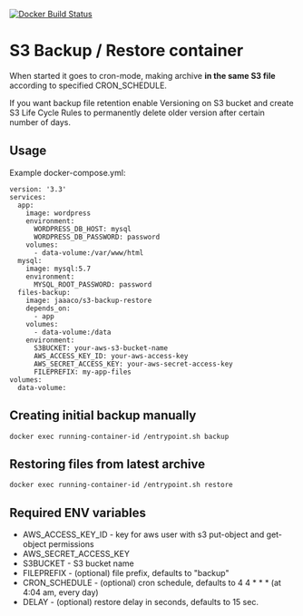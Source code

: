 [![Docker Build Status](https://img.shields.io/docker/build/jaaaco/s3-backup-restore.svg)](https://hub.docker.com/r/jaaaco/s3-backup-restore/)

# S3 Backup / Restore container

When started it goes to cron-mode, making archive **in the same S3 file** according to specified CRON_SCHEDULE.

If you want backup file retention enable Versioning on S3 bucket and create S3 Life Cycle Rules to permanently 
delete older version after certain number of days.

## Usage

Example docker-compose.yml:

```
version: '3.3'
services:
  app:
    image: wordpress
    environment:
      WORDPRESS_DB_HOST: mysql
      WORDPRESS_DB_PASSWORD: password
    volumes:
      - data-volume:/var/www/html
  mysql:
    image: mysql:5.7
    environment:
      MYSQL_ROOT_PASSWORD: password
  files-backup:
    image: jaaaco/s3-backup-restore
    depends_on:
      - app
    volumes:
      - data-volume:/data
    environment:
      S3BUCKET: your-aws-s3-bucket-name
      AWS_ACCESS_KEY_ID: your-aws-access-key
      AWS_SECRET_ACCESS_KEY: your-aws-secret-access-key
      FILEPREFIX: my-app-files
volumes:
  data-volume:
```

## Creating initial backup manually

```
docker exec running-container-id /entrypoint.sh backup
```

## Restoring files from latest archive

```
docker exec running-container-id /entrypoint.sh restore
```

## Required ENV variables

* AWS_ACCESS_KEY_ID - key for aws user with s3 put-object and get-object permissions
* AWS_SECRET_ACCESS_KEY
* S3BUCKET - S3 bucket name
* FILEPREFIX - (optional) file prefix, defaults to "backup"
* CRON_SCHEDULE - (optional) cron schedule, defaults to 4 4 * * * (at 4:04 am, every day)
* DELAY - (optional) restore delay in seconds, defaults to 15 sec.
